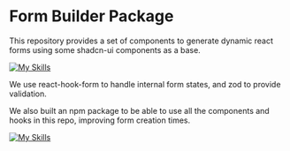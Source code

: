 # Form Builder Package

This repository provides a set of components to generate dynamic react forms using some shadcn-ui components as a base.

[![My Skills](https://skillicons.dev/icons?i=react)](https://skillicons.dev)

We use react-hook-form to handle internal form states, and zod to provide validation.

We also built an npm package to be able to use all the components and hooks in this repo, improving form creation times.

[![My Skills](https://skillicons.dev/icons?i=npm,vite)](https://skillicons.dev)
